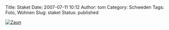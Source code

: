 Title: Staket
Date: 2007-07-11 10:12
Author: tom
Category: Schweden
Tags: Foto, Wohnen
Slug: staket
Status: published

[![Zaun](/pic/staketmaskros_s.jpg "Zaun")](/pic/staketmaskros_l.jpg)

